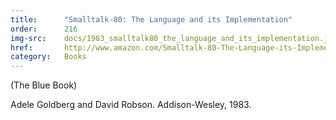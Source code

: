 ```yaml
---
title:      "Smalltalk-80: The Language and its Implementation"
order:      216
img-src:    docs/1983_smalltalk80_the_language_and_its_implementation.jpg
href:       http://www.amazon.com/Smalltalk-80-The-Language-its-Implementation/dp/0201113716
category:   Books
---
```

(The Blue Book)

Adele Goldberg and David Robson. Addison-Wesley, 1983.
